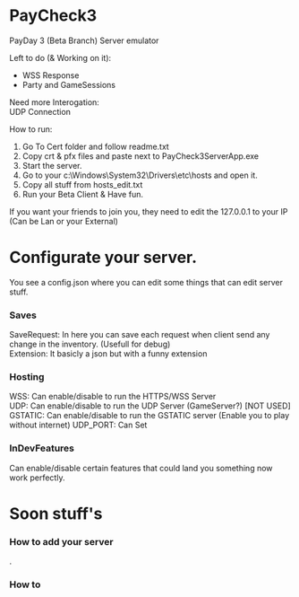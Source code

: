# PayCheck3
PayDay 3 (Beta Branch) Server emulator

Left to do (& Working on it):
- WSS Response
- Party and GameSessions

Need more Interogation:\
UDP Connection

How to run:
1. Go To Cert folder and follow readme.txt
2. Copy crt & pfx files and paste next to PayCheck3ServerApp.exe
3. Start the server.
4. Go to your c:\Windows\System32\Drivers\etc\hosts and open it.
5. Copy all stuff from hosts_edit.txt
6. Run your Beta Client & Have fun.

If you want your friends to join you, they need to edit the 127.0.0.1 to your IP (Can be Lan or your External)

# Configurate your server.
You see a config.json where you can edit some things that can edit server stuff.

### Saves
SaveRequest: In here you can save each request when client send any change in the inventory. (Usefull for debug)\
Extension: It basicly a json but with a funny extension

### Hosting
WSS: Can enable/disable to run the HTTPS/WSS Server\
UDP: Can enable/disable to run the UDP Server (GameServer?) [NOT USED]\
GSTATIC: Can enable/disable to run the GSTATIC server (Enable you to play without internet)
UDP_PORT: Can Set 

### InDevFeatures
Can enable/disable certain features that could land you something now work perfectly.

# Soon stuff's

### How to add your server
.

### How to 